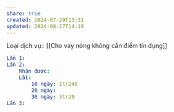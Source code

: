 ```yaml
---
share: true
created: 2024-07-29T13:31
updated: 2024-08-27T14:10
---
```

Loại dịch vụ:: [[Cho vay nóng không cần điểm tín dụng]]

```yaml
Lần 1:
Lần 2:
    Nhận được: 
    Lãi:
        10 ngày: 1tr240
        20 ngày: 
        30 ngày: 3tr20
Lần 3:
  
```